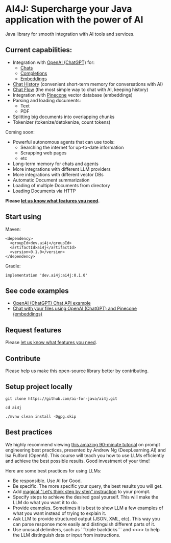 # AI4J: Supercharge your Java application with the power of AI

Java library for smooth integration with AI tools and services.

## Current capabilities:
- Integration with [OpenAI (ChatGPT)](https://platform.openai.com/docs/introduction) for:
  - [Chats](https://platform.openai.com/docs/guides/chat)
  - [Completions](https://platform.openai.com/docs/guides/completion)
  - [Embeddings](https://platform.openai.com/docs/guides/embeddings)
- [Chat History](https://github.com/ai-for-java/ai4j/blob/master/examples/src/main/java/ChatExamples.java) (convenient short-term memory for conversations with AI)
- [Chat Flow](https://github.com/ai-for-java/ai4j/blob/master/examples/src/main/java/ChatExamples.java) (the most simple way to chat with AI, keeping history)
- Integration with [Pinecone](https://docs.pinecone.io/docs/overview) vector database (embeddings)
- Parsing and loading documents:
  - Text
  - PDF
- Splitting big documents into overlapping chunks
- Tokenizer (tokenize/detokenize, count tokens)

Coming soon:
- Powerful autonomous agents that can use tools:
  - Searching the internet for up-to-date information
  - Scrapping web pages
  - etc
- Long-term memory for chats and agents
- More integrations with different LLM providers
- More integrations with different vector DBs
- Automatic Document summarization
- Loading of multiple Documents from directory
- Loading Documents via HTTP

**Please [let us know what features you need](https://github.com/ai-for-java/ai4j/issues/new).**

## Start using
Maven:
```
<dependency>
  <groupId>dev.ai4j</groupId>
  <artifactId>ai4j</artifactId>
  <version>0.1.0</version>
</dependency>
```

Gradle:
```
implementation 'dev.ai4j:ai4j:0.1.0'

```

## See code examples
- [OpenAI (ChatGPT) Chat API example](https://github.com/ai-for-java/ai4j/blob/master/examples/src/main/java/ChatExamples.java)
- [Chat with your files using OpenAI (ChatGPT) and Pinecone (embeddings)](https://github.com/ai-for-java/ai4j/blob/master/examples/src/main/java/PdfFileOpenAiPineconeExample.java)

## Request features
Please [let us know what features you need](https://github.com/ai-for-java/ai4j/issues/new). 

## Contribute
Please help us make this open-source library better by contributing.

## Setup project locally
```
git clone https://github.com/ai-for-java/ai4j.git

cd ai4j

./mvnw clean install -Dgpg.skip
```

## Best practices
We highly recommend viewing [this amazing 90-minute tutorial](https://www.deeplearning.ai/short-courses/chatgpt-prompt-engineering-for-developers/) on prompt engineering best practices, presented by Andrew Ng (DeepLearning.AI) and Isa Fulford (OpenAI).
This course will teach you how to use LLMs efficiently and achieve the best possible results. Good investment of your time!

Here are some best practices for using LLMs:
- Be responsible. Use AI for Good.
- Be specific. The more specific your query, the best results you will get.
- Add [magical "Let’s think step by step" instruction](https://arxiv.org/pdf/2205.11916.pdf) to your prompt.
- Specify steps to achieve the desired goal yourself. This will make the LLM do what you want it to do.
- Provide examples. Sometimes it is best to show LLM a few examples of what you want instead of trying to explain it.
- Ask LLM to provide structured output (JSON, XML, etc). This way you can parse response more easily and distinguish different parts of it.
- Use unusual delimiters, such as \```triple backticks``` and <<<triple angle brackets>>> to help the LLM distinguish data or input from instructions.
